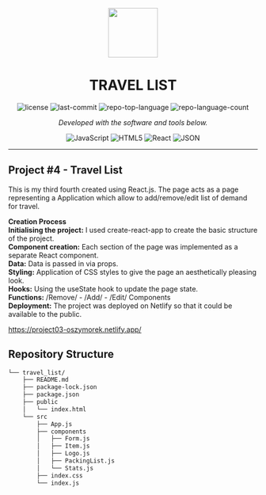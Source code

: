<p align="center">
  <img src="https://cdn-icons-png.flaticon.com/512/6295/6295417.png" width="100" />
</p>
<p align="center">
    <h1 align="center">TRAVEL LIST</h1>
</p>
<p align="center">
	<img src="https://img.shields.io/github/license/oszymorek/travel_list.git?style=flat&color=0080ff" alt="license">
	<img src="https://img.shields.io/github/last-commit/oszymorek/travel_list.git?style=flat&logo=git&logoColor=white&color=0080ff" alt="last-commit">
	<img src="https://img.shields.io/github/languages/top/oszymorek/travel_list.git?style=flat&color=0080ff" alt="repo-top-language">
	<img src="https://img.shields.io/github/languages/count/oszymorek/travel_list.git?style=flat&color=0080ff" alt="repo-language-count">
<p>
<p align="center">
		<em>Developed with the software and tools below.</em>
</p>
<p align="center">
	<img src="https://img.shields.io/badge/JavaScript-F7DF1E.svg?style=flat&logo=JavaScript&logoColor=black" alt="JavaScript">
	<img src="https://img.shields.io/badge/HTML5-E34F26.svg?style=flat&logo=HTML5&logoColor=white" alt="HTML5">
	<img src="https://img.shields.io/badge/React-61DAFB.svg?style=flat&logo=React&logoColor=black" alt="React">
	<img src="https://img.shields.io/badge/JSON-000000.svg?style=flat&logo=JSON&logoColor=white" alt="JSON">
</p>
<hr>

## Project #4 - Travel List

This is my third fourth created using React.js. The page acts as a page representing a Application which allow to add/remove/edit list of demand for travel.

<strong>Creation Process</strong> </br>
<strong>Initialising the project:</strong> I used create-react-app to create the basic structure of the project.</br>
<strong>Component creation:</strong> Each section of the page was implemented as a separate React component.</br>
<strong>Data:</strong> Data is passed in via props.</br>
<strong>Styling:</strong> Application of CSS styles to give the page an aesthetically pleasing look.</br>
<strong>Hooks:</strong> Using the useState hook to update the page state.</br>
<strong>Functions:</strong> /Remove/ - /Add/ - /Edit/ Components</br>
<strong>Deployment:</strong> The project was deployed on Netlify so that it could be available to the public.</br>

https://project03-oszymorek.netlify.app/

##  Repository Structure

```sh
└── travel_list/
    ├── README.md
    ├── package-lock.json
    ├── package.json
    ├── public
    │   └── index.html
    └── src
        ├── App.js
        ├── components
        │   ├── Form.js
        │   ├── Item.js
        │   ├── Logo.js
        │   ├── PackingList.js
        │   └── Stats.js
        ├── index.css
        └── index.js
```
